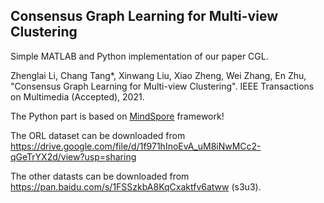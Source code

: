 ## Consensus Graph Learning for Multi-view Clustering

Simple MATLAB and Python implementation of our paper CGL.

Zhenglai Li, Chang Tang*, Xinwang Liu, Xiao Zheng, Wei Zhang, En Zhu, "Consensus Graph Learning for Multi-view Clustering". IEEE Transactions on Multimedia (Accepted), 2021.

The Python part is based on <a href="https://github.com/mindspore-ai/mindspore">MindSpore</a> framework!

The ORL dataset can be downloaded from https://drive.google.com/file/d/1f971hInoEvA_uM8iNwMCc2-qGeTrYX2d/view?usp=sharing

The other datasts can be downloaded from https://pan.baidu.com/s/1FSSzkbA8KqCxaktfv6atww (s3u3).

